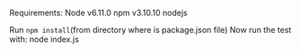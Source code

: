Requirements:
Node v6.11.0
npm v3.10.10
nodejs

Run `npm install`(from directory where is package.json file)
Now run the test with:
node index.js




